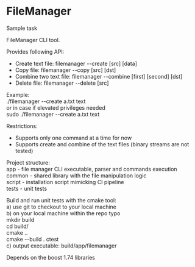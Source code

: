 # FileManager
Sample task

FileManager CLI tool. 

Provides following API:
- Create text file: filemanager --create [src] [data]
- Copy file: filemanager --copy [src] [dst]
- Combine two text file: filemanager --combine [first] [second] [dst]
- Delete file: filemanager --delete [src]  

Example:  
./filemanager --create a.txt text  
or in case if elevated privileges needed  
sudo ./filemanager --create a.txt text  

Restrictions:  
- Supports only one command at a time for now
- Supports create and combine of the text files (binary streams are not tested) 

Project structure:  
app - file manager CLI executable, parser and commands execution  
common - shared library with the file manipulation logic  
script - installation script mimicking CI pipeline  
tests - unit tests  

Build and run unit tests with the cmake tool:  
a) use git to checkout to your local machine  
b) on your local machine within the repo typo  
mkdir build  
cd build/  
cmake ..  
cmake --build .
ctest  
c) output executable: build/app/filemanager  

Depends on the boost 1.74 libraries

